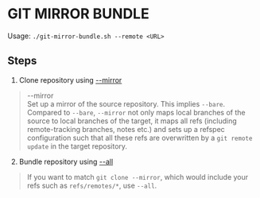 # GIT MIRROR BUNDLE

Usage: `./git-mirror-bundle.sh --remote <URL>`

## Steps

1. Clone repository using [--mirror](https://www.git-scm.com/docs/git-clone#Documentation/git-clone.txt---mirror) 
> --mirror  
> Set up a mirror of the source repository. This implies `--bare`. Compared to `--bare`, `--mirror` not only maps local 
> branches of the source to local branches of the target, it maps all refs (including remote-tracking branches, notes 
> etc.) and sets up a refspec configuration such that all these refs are overwritten by a `git remote update` in the 
> target repository.

2. Bundle repository using [--all](https://git-scm.com/docs/git-bundle)
> If you want to match `git clone --mirror`, which would include your refs such as `refs/remotes/*`, use `--all`.
